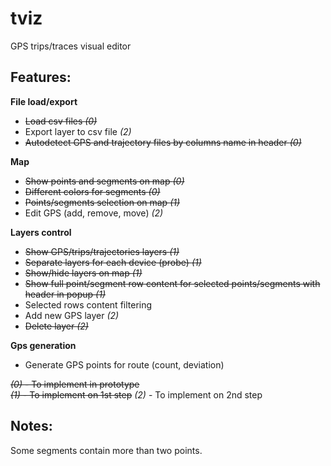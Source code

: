 # tviz
GPS trips/traces visual editor

## Features:

**File load/export**
- ~~Load csv files *(0)*~~
- Export layer to csv file *(2)*
- ~~Autodetect GPS and trajectory files by columns name in header *(0)*~~

**Map**
- ~~Show points and segments on map *(0)*~~
- ~~Different colors for segments *(0)*~~
- ~~Points/segments selection on map *(1)*~~
- Edit GPS (add, remove, move) *(2)*

**Layers control**
- ~~Show GPS/trips/trajectories layers *(1)*~~
- ~~Separate layers for each device (probe) *(1)*~~
- ~~Show/hide layers on map *(1)*~~
- ~~Show full point/segment row content for selected points/segments with header in popup *(1)*~~
- Selected rows content filtering
- Add new GPS layer *(2)*
- ~~Delete layer *(2)*~~

**Gps generation**
- Generate GPS points for route (count, deviation)

~~*(0)* - To implement in prototype~~  
~~*(1)* - To implement on 1st step~~
*(2)* - To implement on 2nd step  

## Notes:
Some segments contain more than two points.  
